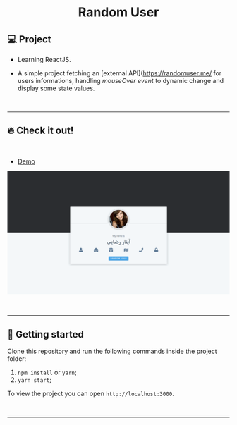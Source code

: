 <h1 align="center">
 Random User

## 💻 Project

- Learning ReactJS.

- A simple project fetching an [external API](https://randomuser.me/ for users informations, handling _mouseOver event_ to dynamic change and display some state values.

<p>&nbsp;&nbsp;</p>

---

## 🔥 Check it out!

</br>

- [Demo](https://app-random-user.netlify.app/)
<p align="center">
  <img src="src/images/user-gif.gif" />
</p>

<p>&nbsp;&nbsp;</p>

---

## 🚀 Getting started

Clone this repository and run the following commands inside the project folder:

1. `npm install` or `yarn`;
2. `yarn start`;

To view the project you can open `http://localhost:3000`.

<p>&nbsp;&nbsp;</p>

---
